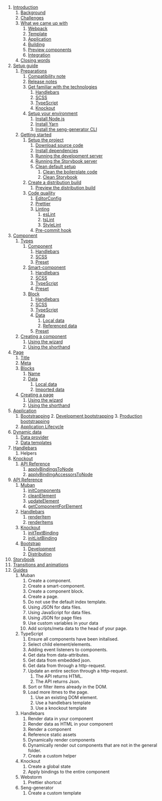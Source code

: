 1. [Introduction](./01-introduction.md)
   1. [Background](./01-introduction.md#Background)
   2. [Challenges](./01-introduction.md#Challenges)
   3. [What we came up with](./01-introduction.md#What-we-came-up-with)
      1. [Webpack](./01-introduction.md#Webpack)
      2. [Template](./01-introduction.md#Template)
      3. [Application](./01-introduction.md#Application)
      4. [Building](./01-introduction.md#Building)
      5. [Preview components](./01-introduction.md#Preview-components)
      6. [Integration](./01-introduction.md#Integration)
   4. [Closing words](./01-introduction.md#Closing-words)
2. [Setup guide](./02-setup-guide.md)
   1. [Preparations](./02-setup-guide.md#Preparations)
      1. [Compatibility note](./02-setup-guide.md#Compatibility-note)
      2. [Release notes](./02-setup-guide.md#Release-notes)
      3. [Get familiar with the technologies](./02-setup-guide.md#Get-familiar-witht-the-technologies)
         1. [Handlebars](./02-setup-guide.md#Handlebars)
         2. [SCSS](./02-setup-guide.md#SCSS)
         3. [TypeScript](./02-setup-guide.md#SCSS)
         4. [Knockout](./02-setup-guide.md#Knockout)
      4. [Setup your environment](./02-setup-guide.md#Setup-your-environment)
         1. [Install Node.js](./02-setup-guide.md#Install-Node.js) 
         2. [Install Yarn](./02-setup-guide.md#Install-Yarn)
         3. [Install the seng-generator CLI](./02-setup-guide.md#Install-the-seng-generator-CLI)
   2. [Getting started](./02-setup-guide.md)
      1. [Setup the project](./02-setup-guide.md#Setup-the-project)
         1. [Download source code](./02-setup-guide.md#Download-source-code)
         2. [Install dependencies](.02-setup-guide.md#Install-depenedencies)
         3. [Running the development server](.02-setup-guide.md#Running-the-development-server)
         4. [Running the Storybook server](./02-setup-guide.md#Running-the-Storybook-server)
         5. [Clean default setup](./02-setup-guide.md#Clean-default-setup)
            1. [Clean the boilerplate code](./02-setup-guide.md#Clean-the-boilerplate-code)
            2. [Clean Storybook](./02-setup-guide.md#Clean-Storybook)
      2. [Create a distribution build](./02-setup-guide.md#Create-a-distribution-build)
         1. [Preview the distribution build](./02-setup-guide.md#Preview-the-distribution-build)
      3. [Code quaility](./02-setup-guide.md#Code-quality)
         1. [EditorConfig](./02-setup-guide.md#EditorConfig)
         2. [Prettier](./02-setup-guide.md#Prettier)
         3. [Linting](./02-setup-guide.md#Linting)
            1. [esLint](./02-setup-guide.md#esLint)
            2. [tsLint](./02-setup-guide.md#tsLint)
            3. [StyleLint](./02-setup-guide.md#StyleLint)
         4. [Pre-commit hook](./02-setup-guide.md#Pre-commit-hook)
3. [Component](./03-component.md)
   1. [Types](./03-component.md#Types)
      1. [Component](./03-component.md#Component)
         1. [Handlebars](./03-component.md#Handlebars-[Component])
         2. [SCSS](./03-component.md#SCSS-[Component])
         3. [Preset](./03-component.md#Preset-[Component])
      2. [Smart-component](./03-component.md#Smart-component)
         1. [Handlebars](./03-component.md#Smart-component-[Smart-component])
         2. [SCSS](./03-component.md#SCSS-[Smart-component])
         3. [TypeScript](./03-component.md#TypeScript-[Smart-component])
         4. [Preset](./03-component.md#Preset-[Smart-component])
      3. [Block](./03-component.md#Block)
         1. [Handlebars](./03-component.md#Handlebars-[Block])
         2. [SCSS](./03-component.md#SCSS-[Block])
         3. [TypeScript](./03-component.md#TypeScript-[Block])
         4. [Data](./03-component.md#Data-[Block])
            1. [Local data](./03-component.md#Local-data-[Block])
            2. [Referenced data](./03-component.md#Imported-data-[Block])
         5. [Preset](./03-component.md#Preset-[Block])
   4. [Creating a component](./03-component.md#Creating-a-component)
      1. [Using the wizard](./03-component.md#Using-the-wizard)
      2. [Using the shorthand](./03-component.md#Using-the-shorthand)
4. [Page](./04-page.md)
   1. [Title](./04-page.md#Title)
   2. [Meta](./04-page.md#Meta)
   3. [Blocks](./04-page.md#Blocks)
      1. [Name](./04-page.md#Name)
      2. [Data](./04-page.md#Data)
         1. [Local data](./04-page.md#Local-data)
         2. [Imported data](./04-page.md#Imported-data)
   4. [Creating a page](./04-page.md#Creating-a-page)
      1. [Using the wizard](./04-page.md#Using-the-wizard)
      2. [Using the shorthand](./04-page.md#Using-the-shorthand)
5. [Application](./05-application.md)
	1. [Bootstrapping](./05-application.md#Bootstrapping)
		2. [Development bootstrapping](./05-application.md#Development-bootstrapping)
		3. [Production bootstrapping](./05-application.md#Production-bootstrapping)
   2. [Application Lifecycle](./05-application.md#Application-Lifecycle)
6. [Dynamic data](./06-dynamic-data.md)
   1. [Data provider](./06-dynamic-data.md#Data-provider)
   2. [Data templates](./06-dynamic-data.md#Data-templates)
7. [Handlebars](./07-handlebars.md)
   1. Helpers
8. [Knockout](./08-knockout.md)
   1. [API Reference](./08-knockout.md#API-reference)
      1. [applyBindingsToNode](./08-knockout.md#applyBindingsToNode)
      2. [applyBindingAccessorsToNode](./08-knockout.md#applyBindingAccessorsToNode)
9. [API Reference](./09-api-reference.md)
   1. [Muban](./09-api-reference.md#Muban)
      1. [initComponents](./09-api-reference.md#initComponents)
      2. [cleanElement](./09-api-reference.md#cleanElement)
      3. [updateElement](./09-api-reference.md#updateElement)
      4. [getComponentForElement](./09-api-reference.md#getComponentForElement)
   2. [Handlebars](./09-api-reference.md#Handlebars)
      1. [renderItem](./09-api-reference.md#renderItem)
      2. [renderItems](./09-api-reference.md#renderItems)
   3. [Knockout](./09-api-reference.md#Knockout)
      1. [initTextBinding](./09-api-reference.md#initTextBinding)
      2. [initListBinding](./09-api-reference.md#initListBinding)
   4. [Bootstrap](./09-api-reference.md#Bootstrap)
      1. [Development](./09-api-reference.md#Development)
      2. [Distribution](./09-api-reference.md#Distribution)
10. [Storybook](./09-storybook.md)
11. [Transitions and animations](./10-transitions-and-animations.md)
12. [Guides](./10-guides.md)
    1. Muban
       1. Create a component.
       2. Create a smart-component.
       3. Create a component block.
       4. Create a page.
       5. Do not use the default index template.
       6. Using JSON for data files.
       7. Using JavaScript for data files.
       8. Using JSON for page files
       9. Use custom variables in your data
       10. Add scripts/meta data to the head of your page.
    2. TypeScript
       1. Ensure all components have been initalised.
       2. Select child element/elements.
       3. Adding event listeners to components.
       4. Get data from data-attributes.
       5. Get data from embedded json.
       6. Get data from through a http-request.
       7. Update an entire section through a http-request.
           1. The API returns HTML.
           2. The API returns Json. 
       8. Sort or filter items already in the DOM.
       9. Load more itmes to the page.
           1. Use an existing DOM element.
           2. Use a handlebars template
           3. Use a knockout template
    3. Handlebars
       1. Render data in your component
       2. Render data as HTML in your component
       3. Render a component
       4. Reference static assets
       5. Dynamically render components
       6. Dynamically render out components that are not in the general folder.
       7. Create a custom helper
    4. Knockout 
       1. Create a global state
       2. Apply bindings to the entire component
    5. Webstorm
       1. Prettier shortcut       
    6. Seng-generator
       1. Create a custom template